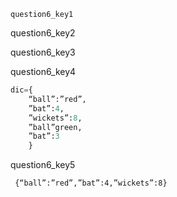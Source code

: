 ```ngMeta
question6_key1
```

question6_key2


question6_key3



question6_key4
```python
dic={
    “ball”:”red”,
    ”bat”:4,
    ”wickets”:8,
    ”ball”green,
    ”bat”:3
    }
```
question6_key5
```
 {“ball”:”red”,”bat”:4,”wickets”:8}
```
